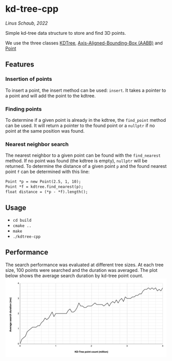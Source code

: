 # kd-tree-cpp

_Linus Schaub, 2022_

Simple kd-tree data structure to store and find 3D points.

We use the three classes [KDTree](src/kdtree.cpp), [Axis-Aligned-Bounding-Box (AABB)](src/aabb.cpp) and [Point](src/point.cpp)


## Features

### Insertion of points

To insert a point, the insert method can be used: `insert`. It takes a pointer to a point and will add the point to the kdtree.

### Finding points

To determine if a given point is already in the kdtree, the `find_point` method can be used. It will return a pointer to the found point or a `nullptr` if no point at the same position was found.

### Nearest neighbor search

The nearest neighbor to a given point can be found with the `find_nearest` method. If no point was found (the kdtree is empty), `nullptr` will be returned. To determine the distance of a given point `p` and the found nearest point `f` can be determined with this line:

```
Point *p = new Point(2.5, 1, 10);
Point *f = kdtree.find_nearest(p);
float distance = (*p - *f).length();
```

## Usage

- `cd build`
- `cmake ..`
- `make`
- `./kdtree-cpp`

## Performance

The search performance was evaluated at different tree sizes. At each tree size, 100 points were searched and the duration was averaged. The plot below shows the average search duration by kd-tree point count.
![Performance plot](performance-plot.png)
